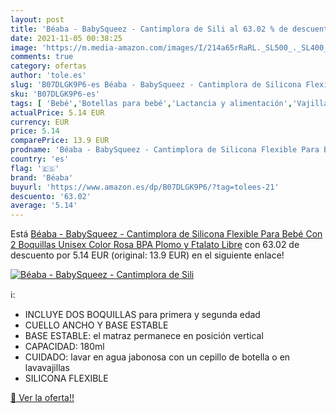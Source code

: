 ```yaml
---
layout: post
title: 'Béaba - BabySqueez - Cantimplora de Sili al 63.02 % de descuento'
date: 2021-11-05 00:38:25
image: 'https://m.media-amazon.com/images/I/214a65rRaRL._SL500_._SL400_.jpg'
comments: true
category: ofertas
author: 'tole.es'
slug: 'B07DLGK9P6-es Béaba - BabySqueez - Cantimplora de Silicona Flexible Para...'
sku: 'B07DLGK9P6-es'
tags: [ 'Bebé','Botellas para bebé','Lactancia y alimentación','Vajilla y cubiertos','Vasos con boquilla','bebé','béaba', ]
actualPrice: 5.14 EUR
currency: EUR
price: 5.14
comparePrice: 13.9 EUR
prodname: 'Béaba - BabySqueez - Cantimplora de Silicona Flexible Para Bebé  Con 2 Boquillas  Unisex  Color Rosa  BPA  Plomo y Ftalato Libre'
country: 'es'
flag: '🇪🇸'
brand: 'Béaba'
buyurl: 'https://www.amazon.es/dp/B07DLGK9P6/?tag=tolees-21'
descuento: '63.02'
average: '5.14'
---
```


Está [Béaba - BabySqueez - Cantimplora de Silicona Flexible Para Bebé  Con 2 Boquillas  Unisex  Color Rosa  BPA  Plomo y Ftalato Libre](https://www.amazon.es/dp/B07DLGK9P6/?tag=tolees-21) con 63.02 de descuento por 5.14 EUR (original: 13.9 EUR) en el siguiente enlace!

[![Béaba - BabySqueez - Cantimplora de Sili](https://m.media-amazon.com/images/I/214a65rRaRL._SL500_._SL400_.jpg)](https://www.amazon.es/dp/B07DLGK9P6/?tag=tolees-21)

ℹ️:

- INCLUYE DOS BOQUILLAS para primera y segunda edad
- CUELLO ANCHO Y BASE ESTABLE
- BASE ESTABLE: el matraz permanece en posición vertical
- CAPACIDAD: 180ml
- CUIDADO: lavar en agua jabonosa con un cepillo de botella o en lavavajillas
- SILICONA FLEXIBLE

[🛒 Ver la oferta!!](https://www.amazon.es/dp/B07DLGK9P6/?tag=tolees-21)
